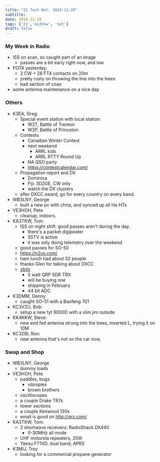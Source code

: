 ```yaml
---
title: "21 Tech Net: 2024-12-29"
subtitle:
date: 2024-12-29
tags: ['21','ka3tkw', 'net']
draft: false
---
```


### My Week in Radio
- ISS on scan, so caught part of an image
  - passes are a bit early right now, and low
- POTA yesterday:
  - 2 CW + 28 FT4 contacts on 20m
  - pretty rusty on throwing the line into the trees
  - bad section of coax
- some antenna maintenance on a nice day
### Others
- K3EA, Greg:
  - Special event station with local station:
    - W2T, Battle of Trenton
    - W2P, Battle of Princeton
  - Contests
    - Canadian Winter Contest
    - next weekend
      - ARRL kids
      - ARRL RTTY Round Up
    - NA QSO party
    - https://contestcalendar.com/
  - Propagation report and DX
    - Dominica
    - Fiji: 3D2GE, CW only
    - watch the DX clusters
  - after DXCC award, go for every country on every band.
- WB3LNY, George
  - built a new pc with chirp, and synced up all his HTs
- VE3HOH, Pete
  - cleanup, indoors.
- KA3TKW, Tom:
  - ISS on night shift: good passes aren't during the day.
    - there's a packet digipeater
    - SSTV is active
    - it was only doing telemetry over the weekend
  - good passes for SO-50
  - https://n2yo.com/
  - ham lunch had about 32 people
  - thanks Glen for talking about DXCC
  - [zbitx](https://www.hfsignals.com/index.php/zbitx/)
    - 5 watt QRP SDR TRX
    - will be buying one
    - shipping in February
    - 44 bit ADC
- K3DMM, Denny
  - caught SO-51 with a Baofeng 701
- KC3VZU, Bob:
  - setup a new tyt 9000D with a slim jim outside
- KK4KKW, Steve:
  - new end fed antenna strung into the trees, inverted L, trying it on 10M
- KC3ZBI, Ron:
  - new antenna that's not on the car now,

### Swap and Shop
- WB3LNY, George
  - dummy loads
- VE3HOH, Pete
  - paddles, bugs
    - vibroplex
    - brown brothers
  - oscilliscopes
  - a couple Drake TR7s
  - tower sections
  - a couple Kenwood 130s
  - email is good on http://qrz.com/
- KA3TKW, Tom:
  - 2 shortwave receivers: RadioShack DX440
    - 0-30MHz all mode
  - UHF motorola repeaters, 25W
  - Yaesu FT1XD, dual band, APRS
- K3MIJ, Troy
  - looking for a commercial propane generator

<!--more-->
